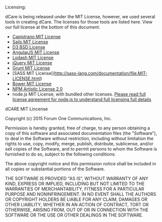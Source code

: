 Licensing:

dCare is being released under the MIT License, however, we used several tools in creating dCare.  The licenses for those tools are listed here.  View our full license at the bottom of this document.

* [Capistrano MIT License](https://github.com/capistrano/capistrano/blob/master/LICENSE.txt)
* [Sails MIT License](https://github.com/balderdashy/sails/blob/master/LICENSE.md)
* [D3 BSD License](https://github.com/mbostock/d3/blob/master/LICENSE)
* [AngularJS MIT License](https://github.com/angular/angular.js/blob/master/LICENSE)
* [Lodash MIT License](https://github.com/lodash/lodash/blob/master/LICENSE)
* [jQuery MIT License](https://github.com/jquery/jquery-license/blob/master/LICENSE.txt)
* [Grunt MIT License](https://github.com/gruntjs/grunt/blob/master/LICENSE-MIT)
* [SASS MIT License[(http://sass-lang.com/documentation/file.MIT-LICENSE.html)
* [Bower MIT License](https://github.com/bower/bower/blob/master/LICENSE)
* [NPM Artistic License 2.0](https://github.com/npm/npm/blob/master/LICENSE)
* node.js MIT License, with bundled other licenses.
[Please read full license agreement for node.js to understand full licensing full details](https://github.com/joyent/node/blob/master/LICENSE)

dCARE MIT Lincense

Copyright (c) 2015 Forum One Communications, Inc.


Permission is hereby granted, free of charge, to any person obtaining a copy of this software and associated documentation files (the "Software"), to deal in the Software without restriction, including without limitation the rights to use, copy, modify, merge, publish, distribute, sublicense, and/or sell copies of the Software, and to permit persons to whom the Software is furnished to do so, subject to the following conditions:

The above copyright notice and this permission notice shall be included in all copies or substantial portions of the Software.

THE SOFTWARE IS PROVIDED "AS IS", WITHOUT WARRANTY OF ANY KIND, EXPRESS OR IMPLIED, INCLUDING BUT NOT LIMITED TO THE WARRANTIES OF MERCHANTABILITY, FITNESS FOR A PARTICULAR PURPOSE AND NONINFRINGEMENT. IN NO EVENT SHALL THE AUTHORS OR COPYRIGHT HOLDERS BE LIABLE FOR ANY CLAIM, DAMAGES OR OTHER LIABILITY, WHETHER IN AN ACTION OF CONTRACT, TORT OR OTHERWISE, ARISING FROM, OUT OF OR IN CONNECTION WITH THE SOFTWARE OR THE USE OR OTHER DEALINGS IN THE SOFTWARE.

